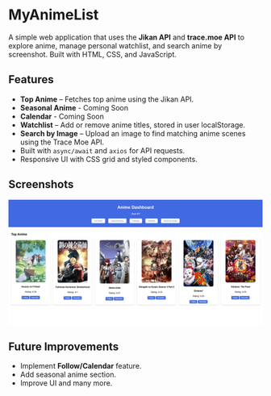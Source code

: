 # MyAnimeList

A simple web application that uses the **Jikan API** and **trace.moe API** to explore anime, manage personal watchlist, and search anime by screenshot. Built with HTML, CSS, and JavaScript.

## Features
- **Top Anime** – Fetches top anime using the Jikan API.
- **Seasonal Anime** - Coming Soon
- **Calendar** - Coming Soon
- **Watchlist** – Add or remove anime titles, stored in user localStorage.
- **Search by Image** – Upload an image to find matching anime scenes using the Trace Moe API.
- Built with `async/await` and `axios` for API requests.
- Responsive UI with CSS grid and styled components.

## Screenshots
![alt text](image.png)

## Future Improvements
- Implement **Follow/Calendar** feature.
- Add seasonal anime section.
- Improve UI and many more.